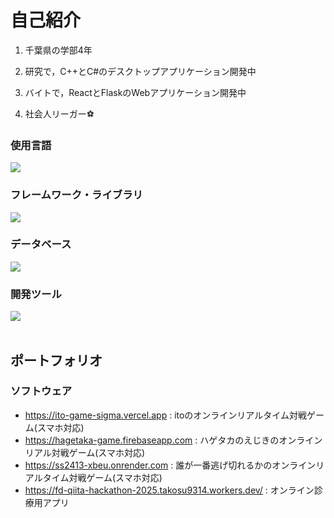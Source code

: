 # 自己紹介

1. 千葉県の学部4年

2. 研究で，C++とC#のデスクトップアプリケーション開発中

3. バイトで，ReactとFlaskのWebアプリケーション開発中

4. 社会人リーガー⚽

### 使用言語
<img src="https://skillicons.dev/icons?i=cpp,cs,python,js,typescript,dart" /> <br />

### フレームワーク・ライブラリ
<img src="https://skillicons.dev/icons?i=opencv,pytorch,dotnet,react,next,flask,flutter" />  <br />

### データベース
<img src="https://skillicons.dev/icons?i=firebase,supabase" /> <br />

### 開発ツール
<img src="https://skillicons.dev/icons?i=git,docker,gcp,cloudflare,vercel" /> <br /><br />

## ポートフォリオ
### ソフトウェア
- https://ito-game-sigma.vercel.app     : itoのオンラインリアルタイム対戦ゲーム(スマホ対応)
- https://hagetaka-game.firebaseapp.com : ハゲタカのえじきのオンラインリアル対戦ゲーム(スマホ対応)
- https://ss2413-xbeu.onrender.com      : 誰が一番逃げ切れるかのオンラインリアルタイム対戦ゲーム(スマホ対応)
- https://fd-qiita-hackathon-2025.takosu9314.workers.dev/ : オンライン診療用アプリ
